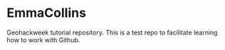 # EmmaCollins
Geohackweek tutorial repository. This is a test repo to facilitate learning how to work with Github.
